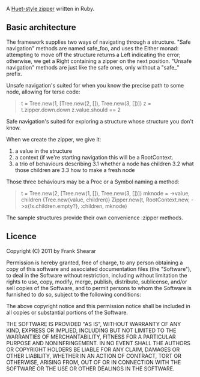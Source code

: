 A [Huet-style zipper](http://www.st.cs.uni-saarland.de/edu/seminare/2005/advanced-fp/docs/huet-zipper.pdf) written in Ruby.

Basic architecture
------------------

The framework supplies two ways of navigating through a structure. "Safe navigation" methods are named safe_foo, and uses the Either monad: attempting to move off the structure returns a Left indicating the error; otherwise, we get a Right containing a zipper on the next position. "Unsafe navigation" methods are just like the safe ones, only without a "safe_" prefix.

Unsafe navigation's suited for when you know the precise path to some node, allowing for terse code:

> t = Tree.new(1, [Tree.new(2, []), Tree.new(3, [])])
> z = t.zipper.down.down
> z.value.should == 2

Safe navigation's suited for exploring a structure whose structure you don't know.

When we create the zipper, we give it:
1. a value in the structure
2. a context (if we're starting navigation this will be a RootContext.
3. a trio of behaviours describing
3.1 whether a node has children
3.2 what those children are
3.3 how to make a fresh node

Those three behaviours may be a Proc or a Symbol naming a method:

> t = Tree.new(2, [Tree.new(1, []), Tree.new(3, [])])
> mknode = ->value, children {Tree.new(value, children)}
> Zipper.new(t, RootContext.new, ->x{!x.children.empty?}, :children, mknode)

The sample structures provide their own convenience :zipper methods.

Licence
-------

Copyright (C) 2011 by Frank Shearar

Permission is hereby granted, free of charge, to any person obtaining a copy of this software and associated documentation files (the "Software"), to deal in the Software without restriction, including without limitation the rights to use, copy, modify, merge, publish, distribute, sublicense, and/or sell copies of the Software, and to permit persons to whom the Software is furnished to do so, subject to the following conditions:

The above copyright notice and this permission notice shall be included in all copies or substantial portions of the Software.

THE SOFTWARE IS PROVIDED "AS IS", WITHOUT WARRANTY OF ANY KIND, EXPRESS OR IMPLIED, INCLUDING BUT NOT LIMITED TO THE WARRANTIES OF MERCHANTABILITY, FITNESS FOR A PARTICULAR PURPOSE AND NONINFRINGEMENT. IN NO EVENT SHALL THE AUTHORS OR COPYRIGHT HOLDERS BE LIABLE FOR ANY CLAIM, DAMAGES OR OTHER LIABILITY, WHETHER IN AN ACTION OF CONTRACT, TORT OR OTHERWISE, ARISING FROM, OUT OF OR IN CONNECTION WITH THE SOFTWARE OR THE USE OR OTHER DEALINGS IN THE SOFTWARE.